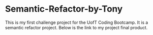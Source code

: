 # Semantic-Refactor-by-Tony

This is my first challenge project for the UofT Coding Bootcamp. 
It is a semantic refactor project. 
Below is the link to my project final product.
